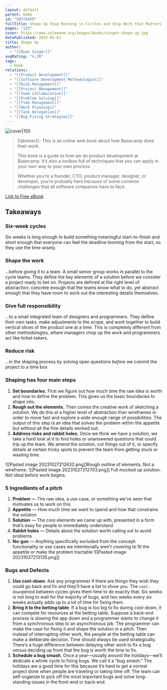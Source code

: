 ```yaml
---
layout: default
parent: Home
id: "50776459"
fullTitle: Shape Up Stop Running in Circles and Ship Work that Matters
pages: "133"
cover: https://www.colemanm.org/images/books/singer-shape-up.jpg
datePublished: 2019-01-01
title: Shape Up
author:
  - "[[Ryan Singer]]"
avgRating: "4.28"
tags:
  - book
relations:
  - "[[Product Development]]"
  - "[[Software Development Methodologies]]"
  - "[[Risk Management]]"
  - "[[Project Management]]"
  - "[[Team Collaboration]]"
  - "[[Problem Solving]]"
  - "[[Time Management]]"
  - "[[Work Planning]]"
  - "[[Task Delegation]]"
  - "[[Bug Fixing Strategies]]"
---
```

![cover|150](https://www.colemanm.org/images/books/singer-shape-up.jpg)

>[!abstract]-
>This is an online web book about how Basecamp does their work.  
>
>This book is a guide to how we do product development at Basecamp. It’s also a toolbox full of techniques that you can apply in your own way to your own process.
>
>Whether you’re a founder, CTO, product manager, designer, or developer, you’re probably here because of some common challenges that all software companies have to face.

[Link to Free eBook](https://basecamp.com/shapeup/shape-up.pdf)
## Takeaways
### Six-week cycles
Six weeks is long enough to build something meaningful start-to-finish and short enough that everyone can feel the deadline looming from the start, so they use the time wisely.
### Shape the work
…before giving it to a team. A small senior group works in parallel to the cycle teams. They define the key elements of a solution before we consider a project ready to bet on. Projects are defined at the right level of abstraction: concrete enough that the teams know what to do, yet abstract enough that they have room to work out the interesting details themselves.
### Give full responsibility
…to a small integrated team of designers and programmers. They define their own tasks, make adjustments to the scope, and work together to build vertical slices of the product one at a time. This is completely different from other methodologies, where managers chop up the work and programmers act like ticket-takers.
### Reduce risk
…in the shaping process by solving open questions _before_ we commit the project to a time box
### Shaping has four main steps
1. **Set boundaries.** First we figure out how much time the raw idea is worth and how to define the problem. This gives us the basic boundaries to shape into.
2. **Rough out the elements.** Then comes the creative work of sketching a solution. We do this at a higher level of abstraction than wireframes in order to move fast and explore a wide enough range of possibilities. The output of this step is an idea that solves the problem within the appetite but without all the fine details worked out.
3. **Address risks and rabbit holes.** Once we think we have a solution, we take a hard look at it to find holes or unanswered questions that could trip up the team. We amend the solution, cut things out of it, or specify details at certain tricky spots to prevent the team from getting stuck or wasting time.
    

![[Pasted image 20231027212632.png]]Rough outline of elements. Not a wireframe.
![[Pasted image 20231027212703.png]]
Full mocked up solution. Not ideal before work begins.
### 5 Ingredients of a pitch
1. **Problem** — The raw idea, a use case, or something we’ve seen that motivates us to work on this
2. **Appetite** — How much time we want to spend and how that constrains the solution
3. **Solution** — The core elements we came up with, presented in a form that’s easy for people to immediately understand
4. **Rabbit holes** — Details about the solution worth calling out to avoid problems
5. **No-gos** — Anything specifically excluded from the concept: functionality or use cases we intentionally aren’t covering to fit the appetite or make the problem tractable
![[Pasted image 20231027213135.png]]
### Bugs and Defects
1. **Use cool-down**. Ask any programmer if there are things they wish they could go back and fix and they’ll have a list to show you. The `cool-down`period between cycles gives them time to do exactly that. Six weeks is not long to wait for the majority of bugs, and two weeks every six weeks actually adds up to a lot of time for fixing them.
2. **Bring it to the betting table**. If a bug is too big to fix during cool-down, it can compete for resources at the betting table. Suppose a back-end process is slowing the app down and a programmer wants to change it from a synchronous step to an asynchronous job. The programmer can make the case for fixing it and shape the solution in a pitch. Then instead of interrupting other work, the people at the betting table can make a deliberate decision. Time should always be used strategically. There’s a huge difference between delaying other work to fix a bug versus deciding up front that the bug is worth the time to fix.
3. **Schedule a bug smash**. Once a year—usually around the holidays—we’ll dedicate a whole cycle to fixing bugs. We call it a “bug smash.” The holidays are a good time for this because it’s hard to get a normal project done when people are traveling or taking time off. The team can self-organize to pick off the most important bugs and solve long-standing issues in the front-end or back-end.